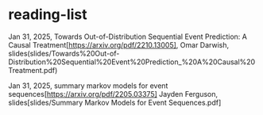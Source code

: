 # reading-list










Jan 31, 2025, Towards Out-of-Distribution Sequential Event Prediction: A Causal Treatment[https://arxiv.org/pdf/2210.13005], Omar Darwish, slides(slides/Towards%20Out-of-Distribution%20Sequential%20Event%20Prediction_%20A%20Causal%20Treatment.pdf) 

Jan 31, 2025, summary markov models for event sequences[https://arxiv.org/pdf/2205.03375]  Jayden Ferguson, slides[slides/Summary Markov Models for Event Sequences.pdf]
